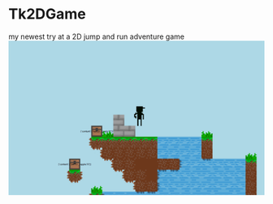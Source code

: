 # Tk2DGame
my newest try at a 2D jump and run adventure game
![alt text](https://raw.githubusercontent.com/Olikonsti/Tk2DGame/main/Tk2D.png)
